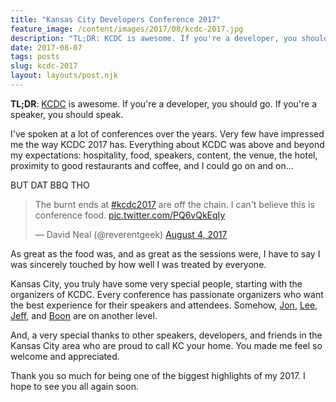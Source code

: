 ```yaml
---
title: "Kansas City Developers Conference 2017"
feature_image: /content/images/2017/08/kcdc-2017.jpg
description: "TL;DR: KCDC is awesome. If you're a developer, you should go. If you're a speaker, you should speak."
date: 2017-08-07
tags: posts
slug: kcdc-2017
layout: layouts/post.njk
---
```


**TL;DR**: [KCDC](http://www.kcdc.info/) is awesome. If you're a developer, you should go. If you're a speaker, you should speak.

I've spoken at a lot of conferences over the years. Very few have impressed me the way KCDC 2017 has. Everything about KCDC was above and beyond my expectations: hospitality, food, speakers, content, the venue, the hotel, proximity to good restaurants and coffee, and I could go on and on...

BUT DAT BBQ THO

> The burnt ends at [#kcdc2017](https://twitter.com/hashtag/kcdc2017?src=hash) are off the chain. I can't believe this is conference food. [pic.twitter.com/PQ6vQkEqIy](https://t.co/PQ6vQkEqIy)
>
> — David Neal (@reverentgeek) [August 4, 2017](https://twitter.com/reverentgeek/status/893512235926114304)

As great as the food was, and as great as the sessions were, I have to say I was sincerely touched by how well I was treated by everyone.

Kansas City, you truly have some very special people, starting with the organizers of KCDC. Every conference has passionate organizers who want the best experience for their speakers and attendees. Somehow, [Jon](https://twitter.com/jonathanfmills), [Lee](https://twitter.com/leebrandt), [Jeff](https://twitter.com/jeffreystrauss), and [Boon](https://www.linkedin.com/in/boontlee/) are on another level.

And, a very special thanks to other speakers, developers, and friends in the Kansas City area who are proud to call KC your home. You made me feel so welcome and appreciated.

Thank you so much for being one of the biggest highlights of my 2017. I hope to see you all again soon.
